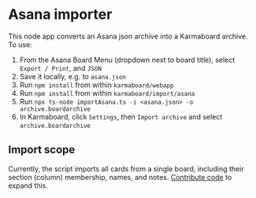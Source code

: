 # Asana importer

This node app converts an Asana json archive into a Karmaboard archive. To use:
1. From the Asana Board Menu (dropdown next to board title), select `Export / Print`, and `JSON`
2. Save it locally, e.g. to `asana.json`
3. Run `npm install` from within `karmaboard/webapp`
4. Run `npm install` from within `karmaboard/import/asana`
5. Run `npx ts-node importAsana.ts -i <asana.json> -o archive.boardarchive`
6. In Karmaboard, click `Settings`, then `Import archive` and select `archive.boardarchive`

## Import scope

Currently, the script imports all cards from a single board, including their section (column) membership, names, and notes. [Contribute code](https://mattermost.github.io/karmaboard/) to expand this.
